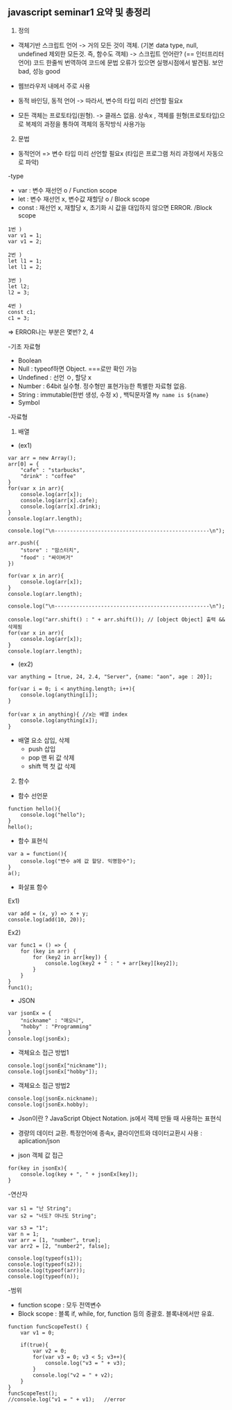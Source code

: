 ## javascript seminar1 요약 및 총정리

1. 정의

* 객체기반 스크립트 언어
-> 거의 모든 것이 객체. (기본 data type, null, undefined 제외한 모든것. 즉, 함수도 객체)
-> 스크립트 언어란? (== 인터프리터 언어)
    코드 한줄씩 번역하여 코드에 문법 오류가 있으면 실행시점에서 발견됨. 보안 bad, 성능 good

* 웹브라우저 내에서 주로 사용

* 동적 바인딩, 동적 언어
-> 따라서, 변수의 타입 미리 선언할 필요x

* 모든 객체는 프로토타입(원형).
-> 클래스 없음. 상속x , 객체를 원형(프로토타입)으로 복제의 과정을 통하여 객체의 동작방식 사용가능


2. 문법
* 동적언어 => 변수 타입 미리 선언할 필요x (타입은 프로그램 처리 과정에서 자동으로 파악)

-type
* var : 변수 재선언 o   / Function scope
* let : 변수 재선언 x, 변수값 재할당 o  / Block scope
* const : 재선언 x, 재할당 x, 초기화 시 값을 대입하지 않으면 ERROR. /Block scope

```
1번 ) 
var v1 = 1;
var v1 = 2;

2번 ) 
let l1 = 1;
let l1 = 2;

3번 ) 
let l2;
l2 = 3;

4번 ) 
const c1;
c1 = 3; 
``` 

=> ERROR나는 부분은 몇번? 2, 4



-기초 자료형
* Boolean
* Null : typeof하면 Object. ===로만 확인 가능
* Undefined : 선언 ㅇ, 할당 x
* Number : 64bit 실수형. 정수형만 표현가능한 특별한 자료형 없음.
* String : immutable(한번 생성, 수정 x) , 백틱문자열 `My name is ${name}` 
* Symbol



-자료형
1. 배열

* (ex1)
```
var arr = new Array();
arr[0] = {
    "cafe" : "starbucks",
    "drink" : "coffee"
}
for(var x in arr){ 
    console.log(arr[x]);
    console.log(arr[x].cafe);
    console.log(arr[x].drink);
}
console.log(arr.length);

console.log("\n--------------------------------------------------\n");

arr.push({
    "store" : "맘스터치",
    "food" : "싸이버거"
})

for(var x in arr){ 
    console.log(arr[x]);
}
console.log(arr.length);

console.log("\n--------------------------------------------------\n");

console.log("arr.shift() : " + arr.shift()); // [object Object] 출력 && 삭제됨
for(var x in arr){ 
    console.log(arr[x]);
}
console.log(arr.length);
```

* (ex2)
```
var anything = [true, 24, 2.4, "Server", {name: "aon", age : 20}];

for(var i = 0; i < anything.length; i++){
    console.log(anything[i]);
}

for(var x in anything){ //x는 배열 index
    console.log(anything[x]);
}
```


* 배열 요소 삽입, 삭제
    * push 삽입
    * pop 맨 뒤 값 삭제
    * shift 맥 첫 값 삭제



2. 함수
* 함수 선언문
```
function hello(){
    console.log("hello");
}
hello();
```

* 함수 표현식
```
var a = function(){
    console.log("변수 a에 값 할당. 익명함수");
}
a();
```


* 화살표 함수 

Ex1)
```
var add = (x, y) => x + y;
console.log(add(10, 20));
```

Ex2)
```
var func1 = () => {
    for (key in arr) {
        for (key2 in arr[key]) {
            console.log(key2 + " : " + arr[key][key2]);
        }
    }
}
func1();
```


* JSON
```
var jsonEx = {
    "nickname" : "애오니",
    "hobby" : "Programming"
}
console.log(jsonEx);
```

* 객체요소 접근 방법1
```
console.log(jsonEx["nickname"]);
console.log(jsonEx["hobby"]);
```

* 객체요소 접근 방법2
```
console.log(jsonEx.nickname);
console.log(jsonEx.hobby);
```


* Json이란 ? JavaScript Object Notation. js에서 객체 만들 때 사용하는 표현식
* 경량의 데이터 교환. 특정언어에 종속x, 클라이언트와 데이터교환시 사용 :  aplication/json


* json 객체 값 접근
```
for(key in jsonEx){
    console.log(key + ", " + jsonEx[key]);
}
```

-연산자
```
var s1 = "난 String";
var s2 = "너도? 야나도 String";

var s3 = "1";
var n = 1;
var arr = [1, "number", true];
var arr2 = [2, "number2", false];

console.log(typeof(s1));
console.log(typeof(s2));
console.log(typeof(arr));
console.log(typeof(n));
```

-범위
* function scope : 모두 전역변수
* Block scope : 블록 if, while, for, function 등의 중괄호. 블록내에서만 유효.

```
function funcScopeTest() {
    var v1 = 0;

    if(true){
        var v2 = 0;
        for(var v3 = 0; v3 < 5; v3++){
            console.log("v3 = " + v3);
        }
        console.log("v2 = " + v2);
    }
}
funcScopeTest();
//console.log("v1 = " + v1);   //error
```